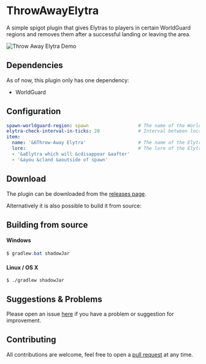 # ThrowAwayElytra

A simple spigot plugin that gives Elytras to players in certain WorldGuard regions and removes them after a successful landing or leaving the area.

![Throw Away Elytra Demo](https://s8.gifyu.com/images/Throw-Away-Elytra-Demo.gif)

## Dependencies

As of now, this plugin only has one dependency:

- WorldGuard

## Configuration

```yaml
spawn-worldguard-region: spawn					# The name of the WorldGuard region
elytra-check-interval-in-ticks: 20				# Interval between location checks
item:
  name: '&6Throw-Away Elytra'					# The name of the Elytra item
  lore:											# The lore of the Elytra item
  - '&aElytra which will &cdisappear &aafter'
  - '&ayou &cland &aoutside of spawn'
```

## Download

The plugin can be downloaded from the [releases page](https://github.com/Seliba/ThrowAwayElytra/releases).

Alternatively it is also possible to build it from source:

## Building from source

#### Windows

```powershell
$ gradlew.bat shadowJar
```

#### Linux / OS X

```shell
$ ./gradlew shadowJar
```

## Suggestions & Problems

Please open an issue [here](https://github.com/Seliba/ThrowAwayElytra/issues) if you have a problem or suggestion for improvement.

## Contributing

All contributions are welcome, feel free to open a [pull request](https://github.com/Seliba/ThrowAwayElytra/pulls) at any time.
